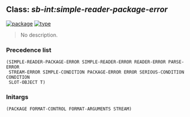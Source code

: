 ## Class: ***sb-int:simple-reader-package-error***
[![package](https://img.shields.io/badge/Package-SB--INT-5f9ea0.svg?style=social&colorA=999999)](../) [![type](https://img.shields.io/badge/Type-Class-5f9ea0.svg?style=social&colorA=999999)](../#class) 

> No description.

### Precedence list
```
(SIMPLE-READER-PACKAGE-ERROR SIMPLE-READER-ERROR READER-ERROR PARSE-ERROR
 STREAM-ERROR SIMPLE-CONDITION PACKAGE-ERROR ERROR SERIOUS-CONDITION CONDITION
 SLOT-OBJECT T)
```
### Initargs
```
(PACKAGE FORMAT-CONTROL FORMAT-ARGUMENTS STREAM)
```
